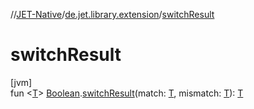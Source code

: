 //[JET-Native](../../index.md)/[de.jet.library.extension](index.md)/[switchResult](switch-result.md)

# switchResult

[jvm]\
fun &lt;[T](switch-result.md)&gt; [Boolean](https://kotlinlang.org/api/latest/jvm/stdlib/kotlin/-boolean/index.html).[switchResult](switch-result.md)(match: [T](switch-result.md), mismatch: [T](switch-result.md)): [T](switch-result.md)
